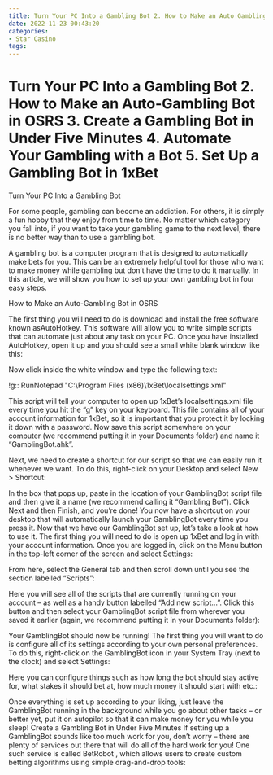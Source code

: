 ```yaml
---
title: Turn Your PC Into a Gambling Bot 2. How to Make an Auto Gambling Bot in OSRS 3. Create a Gambling Bot in Under Five Minutes 4. Automate Your Gambling with a Bot 5. Set Up a Gambling Bot in 1xBet
date: 2022-11-23 00:43:20
categories:
- Star Casino
tags:
---
```



#  Turn Your PC Into a Gambling Bot 2. How to Make an Auto-Gambling Bot in OSRS 3. Create a Gambling Bot in Under Five Minutes 4. Automate Your Gambling with a Bot 5. Set Up a Gambling Bot in 1xBet

Turn Your PC Into a Gambling Bot

For some people, gambling can become an addiction. For others, it is simply a fun hobby that they enjoy from time to time. No matter which category you fall into, if you want to take your gambling game to the next level, there is no better way than to use a gambling bot. 

A gambling bot is a computer program that is designed to automatically make bets for you. This can be an extremely helpful tool for those who want to make money while gambling but don’t have the time to do it manually. In this article, we will show you how to set up your own gambling bot in four easy steps. 

How to Make an Auto-Gambling Bot in OSRS

The first thing you will need to do is download and install the free software known asAutoHotkey. This software will allow you to write simple scripts that can automate just about any task on your PC. Once you have installed AutoHotkey, open it up and you should see a small white blank window like this: 

Now click inside the white window and type the following text: 

 !g:: RunNotepad "C:\Program Files (x86)\1xBet\localsettings.xml" 




This script will tell your computer to open up 1xBet’s localsettings.xml file every time you hit the “g” key on your keyboard. This file contains all of your account information for 1xBet, so it is important that you protect it by locking it down with a password. Now save this script somewhere on your computer (we recommend putting it in your Documents folder) and name it “GamblingBot.ahk”. 

Next, we need to create a shortcut for our script so that we can easily run it whenever we want. To do this, right-click on your Desktop and select New > Shortcut: 

 



In the box that pops up, paste in the location of your GamblingBot script file and then give it a name (we recommend calling it “Gambling Bot”). Click Next and then Finish, and you’re done! You now have a shortcut on your desktop that will automatically launch your GamblingBot every time you press it. 
Now that we have our GamblingBot set up, let’s take a look at how to use it. The first thing you will need to do is open up 1xBet and log in with your account information. Once you are logged in, click on the Menu button in the top-left corner of the screen and select Settings: 

 



From here, select the General tab and then scroll down until you see the section labelled “Scripts”: 

Here you will see all of the scripts that are currently running on your account – as well as a handy button labelled “Add new script…”. Click this button and then select your GamblingBot script file from wherever you saved it earlier (again, we recommend putting it in your Documents folder): 

 



Your GamblingBot should now be running! The first thing you will want to do is configure all of its settings according to your own personal preferences. To do this, right-click on the GamblingBot icon in your System Tray (next to the clock) and select Settings: 

 Here you can configure things such as how long the bot should stay active for, what stakes it should bet at, how much money it should start with etc.: 

 Once everything is set up according to your liking, just leave the GamblingBot running in the background while you go about other tasks – or better yet, put it on autopilot so that it can make money for you while you sleep! Create a Gambling Bot in Under Five Minutes If setting up a GamblingBot sounds like too much work for you, don’t worry – there are plenty of services out there that will do all of the hard work for you! One such service is called BetRobot , which allows users to create custom betting algorithms using simple drag-and-drop tools: